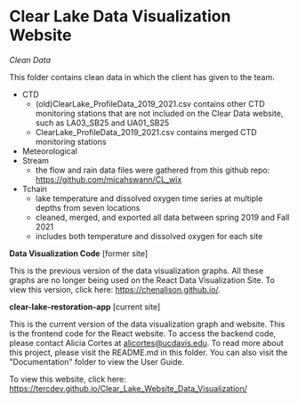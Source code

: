 # Clear Lake Data Visualization Website

*Clean Data*

This folder contains clean data in which the client has given to the team. 
- CTD
    - (old)ClearLake_ProfileData_2019_2021.csv contains other CTD monitoring stations that are not included on the Clear Data website, such as LA03_SB25 and UA01_SB25
    - ClearLake_ProfileData_2019_2021.csv contains merged CTD monitoring stations
- Meteorological
- Stream
    - the flow and rain data files were gathered from this github repo: https://github.com/micahswann/CL_wix
- Tchain
    - lake temperature and dissolved oxygen time series at multiple depths from seven locations
    - cleaned, merged, and exported all data between spring 2019 and Fall 2021
    - includes both temperature and dissolved oxygen for each site





**Data Visualization Code** [former site]

This is the previous version of the data visualization graphs. All these graphs are no longer being used on the React Data Visualization Site. To view this version, click here: https://chenalison.github.io/.




**clear-lake-restoration-app** [current site]

This is the current version of the data visualization graph and website. This is the frontend code for the React website. To access the backend code, please contact Alicia Cortes at alicortes@ucdavis.edu. To read more about this project, please visit the README.md in this folder. You can also visit the "Documentation" folder to view the User Guide.

To view this website, click here: https://tercdev.github.io/Clear_Lake_Website_Data_Visualization/



